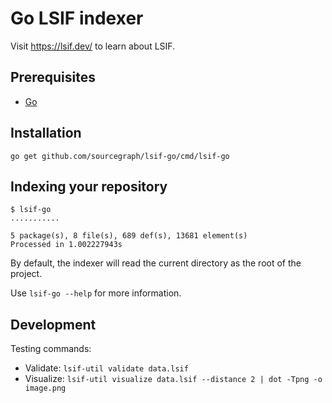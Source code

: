 # Go LSIF indexer

Visit https://lsif.dev/ to learn about LSIF.

## Prerequisites

- [Go](https://golang.org/)

## Installation

```
go get github.com/sourcegraph/lsif-go/cmd/lsif-go
```

## Indexing your repository

```
$ lsif-go
...........

5 package(s), 8 file(s), 689 def(s), 13681 element(s)
Processed in 1.002227943s
```

By default, the indexer will read the current directory as the root of the project.

Use `lsif-go --help` for more information.

## Development

Testing commands:

- Validate: `lsif-util validate data.lsif`
- Visualize: `lsif-util visualize data.lsif --distance 2 | dot -Tpng -o image.png`

